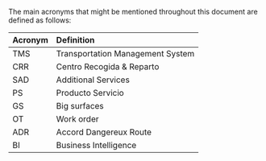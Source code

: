 The main acronyms that might be mentioned throughout this document are defined as follows:

| Acronym        | Definition                       |
| :------------- | :------------------------------- |
| TMS            | Transportation Management System |
| CRR            | Centro Recogida & Reparto        |
| SAD            | Additional Services              |
| PS             | Producto Servicio                |
| GS             | Big surfaces                     |
| OT             | Work order                       |
| ADR            | Accord Dangereux Route           |
| BI             | Business Intelligence            |
